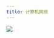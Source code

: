 ```yaml
---
title: 计算机网络
---
```


![](https://dwj-oss.oss-cn-nanjing.aliyuncs.com/web-imgs/img-static/computer%20network.jpg)
